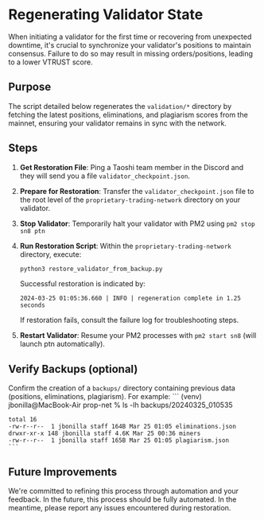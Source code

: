 # Regenerating Validator State

When initiating a validator for the first time or recovering from unexpected downtime, it's crucial to synchronize your validator's positions to maintain consensus. Failure to do so may result in missing orders/positions, leading to a lower VTRUST score.

## Purpose

The script detailed below regenerates the `validation/*` directory by fetching the latest positions, eliminations, and plagiarism scores from the mainnet, ensuring your validator remains in sync with the network.


## Steps 
1. **Get Restoration File**: Ping a Taoshi team member in the Discord and they will send you a file `validator_checkpoint.json`.
2. **Prepare for Restoration**: Transfer the `validator_checkpoint.json` file to the root level of the `proprietary-trading-network` directory on your validator.
3. **Stop Validator**: Temporarily halt your validator with PM2 using `pm2 stop sn8 ptn`
4. **Run Restoration Script**: Within the `proprietary-trading-network` directory, execute:

    ```bash
    python3 restore_validator_from_backup.py
    ```

     Successful restoration is indicated by:
    ```
    2024-03-25 01:05:36.660 | INFO | regeneration complete in 1.25 seconds
    ```
     If restoration fails, consult the failure log for troubleshooting steps.


5. **Restart Validator**: Resume your PM2 processes with `pm2 start sn8` (will launch ptn automatically).


## Verify Backups (optional)

Confirm the creation of a `backups/` directory containing previous data (positions, eliminations, plagiarism). For example:
    ```
    (venv) jbonilla@MacBook-Air prop-net % ls -lh backups/20240325_010535


    total 16
    -rw-r--r--  1 jbonilla staff 164B Mar 25 01:05 eliminations.json
    drwxr-xr-x 148 jbonilla staff 4.6K Mar 25 00:36 miners
    -rw-r--r--  1 jbonilla staff 165B Mar 25 01:05 plagiarism.json
    ```

## Future Improvements

We're committed to refining this process through automation and your feedback. In the future, this process should be fully automated. In the meantime, please report any issues encountered during restoration.

